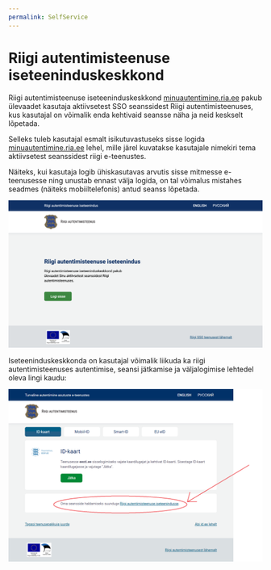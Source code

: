 ```yaml
---
permalink: SelfService
---
```


# Riigi autentimisteenuse iseteeninduskeskkond

Riigi autentimisteenuse iseteeninduskeskkond [minuautentimine.ria.ee](https://minuautentimine.ria.ee) pakub ülevaadet kasutaja aktiivsetest SSO seanssidest Riigi autentimisteenuses, kus kasutajal on võimalik enda kehtivaid seansse näha ja neid keskselt lõpetada.

Selleks tuleb kasutajal esmalt isikutuvastuseks sisse logida [minuautentimine.ria.ee](https://minuautentimine.ria.ee) lehel, mille järel kuvatakse kasutajale nimekiri tema aktiivsetest seanssidest riigi e-teenustes.

Näiteks, kui kasutaja logib ühiskasutavas arvutis sisse mitmesse e-teenusesse ning unustab ennast välja logida, on tal võimalus mistahes seadmes (näiteks mobiiltelefonis) antud seanss lõpetada.

<p style='text-align:left;'><img src='img/selfservice.png' style='width:700px'></p>

Iseteeninduskeskkonda on kasutajal võimalik liikuda ka riigi autentimisteenuses autentimise, seansi jätkamise ja väljalogimise lehtedel oleva lingi kaudu:

<p style='text-align:left;'><img src='img/selfservice_tara.png' style='width:700px'></p>
